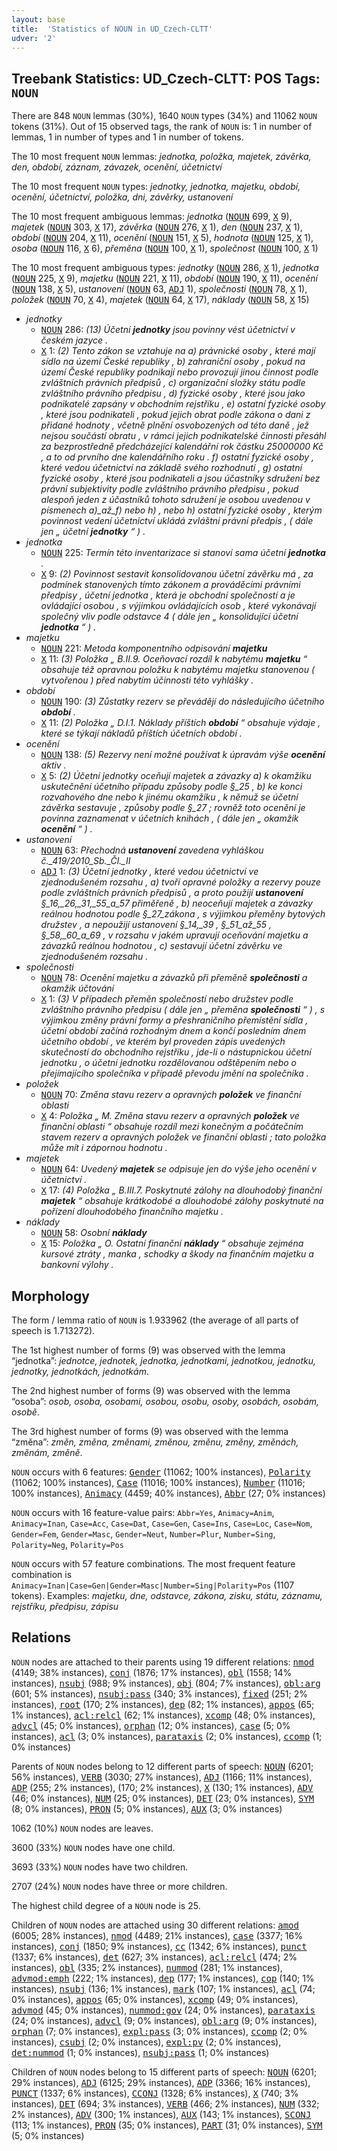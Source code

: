 ```yaml
---
layout: base
title:  'Statistics of NOUN in UD_Czech-CLTT'
udver: '2'
---
```


## Treebank Statistics: UD_Czech-CLTT: POS Tags: `NOUN`

There are 848 `NOUN` lemmas (30%), 1640 `NOUN` types (34%) and 11062 `NOUN` tokens (31%).
Out of 15 observed tags, the rank of `NOUN` is: 1 in number of lemmas, 1 in number of types and 1 in number of tokens.

The 10 most frequent `NOUN` lemmas: <em>jednotka, položka, majetek, závěrka, den, období, záznam, závazek, ocenění, účetnictví</em>

The 10 most frequent `NOUN` types:  <em>jednotky, jednotka, majetku, období, ocenění, účetnictví, položka, dni, závěrky, ustanovení</em>

The 10 most frequent ambiguous lemmas: <em>jednotka</em> (<tt><a href="cs_cltt-pos-NOUN.html">NOUN</a></tt> 699, <tt><a href="cs_cltt-pos-X.html">X</a></tt> 9), <em>majetek</em> (<tt><a href="cs_cltt-pos-NOUN.html">NOUN</a></tt> 303, <tt><a href="cs_cltt-pos-X.html">X</a></tt> 17), <em>závěrka</em> (<tt><a href="cs_cltt-pos-NOUN.html">NOUN</a></tt> 276, <tt><a href="cs_cltt-pos-X.html">X</a></tt> 1), <em>den</em> (<tt><a href="cs_cltt-pos-NOUN.html">NOUN</a></tt> 237, <tt><a href="cs_cltt-pos-X.html">X</a></tt> 1), <em>období</em> (<tt><a href="cs_cltt-pos-NOUN.html">NOUN</a></tt> 204, <tt><a href="cs_cltt-pos-X.html">X</a></tt> 11), <em>ocenění</em> (<tt><a href="cs_cltt-pos-NOUN.html">NOUN</a></tt> 151, <tt><a href="cs_cltt-pos-X.html">X</a></tt> 5), <em>hodnota</em> (<tt><a href="cs_cltt-pos-NOUN.html">NOUN</a></tt> 125, <tt><a href="cs_cltt-pos-X.html">X</a></tt> 1), <em>osoba</em> (<tt><a href="cs_cltt-pos-NOUN.html">NOUN</a></tt> 116, <tt><a href="cs_cltt-pos-X.html">X</a></tt> 6), <em>přeměna</em> (<tt><a href="cs_cltt-pos-NOUN.html">NOUN</a></tt> 100, <tt><a href="cs_cltt-pos-X.html">X</a></tt> 1), <em>společnost</em> (<tt><a href="cs_cltt-pos-NOUN.html">NOUN</a></tt> 100, <tt><a href="cs_cltt-pos-X.html">X</a></tt> 1)

The 10 most frequent ambiguous types:  <em>jednotky</em> (<tt><a href="cs_cltt-pos-NOUN.html">NOUN</a></tt> 286, <tt><a href="cs_cltt-pos-X.html">X</a></tt> 1), <em>jednotka</em> (<tt><a href="cs_cltt-pos-NOUN.html">NOUN</a></tt> 225, <tt><a href="cs_cltt-pos-X.html">X</a></tt> 9), <em>majetku</em> (<tt><a href="cs_cltt-pos-NOUN.html">NOUN</a></tt> 221, <tt><a href="cs_cltt-pos-X.html">X</a></tt> 11), <em>období</em> (<tt><a href="cs_cltt-pos-NOUN.html">NOUN</a></tt> 190, <tt><a href="cs_cltt-pos-X.html">X</a></tt> 11), <em>ocenění</em> (<tt><a href="cs_cltt-pos-NOUN.html">NOUN</a></tt> 138, <tt><a href="cs_cltt-pos-X.html">X</a></tt> 5), <em>ustanovení</em> (<tt><a href="cs_cltt-pos-NOUN.html">NOUN</a></tt> 63, <tt><a href="cs_cltt-pos-ADJ.html">ADJ</a></tt> 1), <em>společnosti</em> (<tt><a href="cs_cltt-pos-NOUN.html">NOUN</a></tt> 78, <tt><a href="cs_cltt-pos-X.html">X</a></tt> 1), <em>položek</em> (<tt><a href="cs_cltt-pos-NOUN.html">NOUN</a></tt> 70, <tt><a href="cs_cltt-pos-X.html">X</a></tt> 4), <em>majetek</em> (<tt><a href="cs_cltt-pos-NOUN.html">NOUN</a></tt> 64, <tt><a href="cs_cltt-pos-X.html">X</a></tt> 17), <em>náklady</em> (<tt><a href="cs_cltt-pos-NOUN.html">NOUN</a></tt> 58, <tt><a href="cs_cltt-pos-X.html">X</a></tt> 15)


* <em>jednotky</em>
  * <tt><a href="cs_cltt-pos-NOUN.html">NOUN</a></tt> 286: <em>(13) Účetní <b>jednotky</b> jsou povinny vést účetnictví v českém jazyce .</em>
  * <tt><a href="cs_cltt-pos-X.html">X</a></tt> 1: <em>(2) Tento zákon se vztahuje na a) právnické osoby , které mají sídlo na území České republiky , b) zahraniční osoby , pokud na území České republiky podnikají nebo provozují jinou činnost podle zvláštních právních předpisů , c) organizační složky státu podle zvláštního právního předpisu , d) fyzické osoby , které jsou jako podnikatelé zapsány v obchodním rejstříku , e) ostatní fyzické osoby , které jsou podnikateli , pokud jejich obrat podle zákona o dani z přidané hodnoty , včetně plnění osvobozených od této daně , jež nejsou součástí obratu , v rámci jejich podnikatelské činnosti přesáhl za bezprostředně předcházející kalendářní rok částku 25000000 Kč , a to od prvního dne kalendářního roku . f) ostatní fyzické osoby , které vedou účetnictví na základě svého rozhodnutí , g) ostatní fyzické osoby , které jsou podnikateli a jsou účastníky sdružení bez právní subjektivity podle zvláštního právního předpisu , pokud alespoň jeden z účastníků tohoto sdružení je osobou uvedenou v písmenech a)_až_f) nebo h) , nebo h) ostatní fyzické osoby , kterým povinnost vedení účetnictví ukládá zvláštní právní předpis , ( dále jen „ účetní <b>jednotky</b> “ ) .</em>
* <em>jednotka</em>
  * <tt><a href="cs_cltt-pos-NOUN.html">NOUN</a></tt> 225: <em>Termín této inventarizace si stanoví sama účetní <b>jednotka</b> .</em>
  * <tt><a href="cs_cltt-pos-X.html">X</a></tt> 9: <em>(2) Povinnost sestavit konsolidovanou účetní závěrku má , za podmínek stanovených tímto zákonem a prováděcími právními předpisy , účetní jednotka , která je obchodní společností a je ovládající osobou , s výjimkou ovládajících osob , které vykonávají společný vliv podle odstavce 4 ( dále jen „ konsolidující účetní <b>jednotka</b> “ ) .</em>
* <em>majetku</em>
  * <tt><a href="cs_cltt-pos-NOUN.html">NOUN</a></tt> 221: <em>Metoda komponentního odpisování <b>majetku</b></em>
  * <tt><a href="cs_cltt-pos-X.html">X</a></tt> 11: <em>(3) Položka „ B.II.9. Oceňovací rozdíl k nabytému <b>majetku</b> “ obsahuje též opravnou položku k nabytému majetku stanovenou ( vytvořenou ) před nabytím účinnosti této vyhlášky .</em>
* <em>období</em>
  * <tt><a href="cs_cltt-pos-NOUN.html">NOUN</a></tt> 190: <em>(3) Zůstatky rezerv se převádějí do následujícího účetního <b>období</b> .</em>
  * <tt><a href="cs_cltt-pos-X.html">X</a></tt> 11: <em>(2) Položka „ D.I.1. Náklady příštích <b>období</b> “ obsahuje výdaje , které se týkají nákladů příštích účetních období .</em>
* <em>ocenění</em>
  * <tt><a href="cs_cltt-pos-NOUN.html">NOUN</a></tt> 138: <em>(5) Rezervy není možné používat k úpravám výše <b>ocenění</b> aktiv .</em>
  * <tt><a href="cs_cltt-pos-X.html">X</a></tt> 5: <em>(2) Účetní jednotky oceňují majetek a závazky a) k okamžiku uskutečnění účetního případu způsoby podle §_25 , b) ke konci rozvahového dne nebo k jinému okamžiku , k němuž se účetní závěrka sestavuje , způsoby podle §_27 ; rovněž toto ocenění je povinna zaznamenat v účetních knihách , ( dále jen „ okamžik <b>ocenění</b> “ ) .</em>
* <em>ustanovení</em>
  * <tt><a href="cs_cltt-pos-NOUN.html">NOUN</a></tt> 63: <em>Přechodná <b>ustanovení</b> zavedena vyhláškou č._419/2010_Sb._Čl._II</em>
  * <tt><a href="cs_cltt-pos-ADJ.html">ADJ</a></tt> 1: <em>(3) Účetní jednotky , které vedou účetnictví ve zjednodušeném rozsahu , a) tvoří opravné položky a rezervy pouze podle zvláštních právních předpisů , a proto použijí <b>ustanovení</b> §_16,_26,_31,_55_a_57 přiměřeně , b) neoceňují majetek a závazky reálnou hodnotou podle §_27_zákona , s výjimkou přeměny bytových družstev , a nepoužijí ustanovení §_14,_39 , §_51_až_55 , §_58,_60_a_69 , v rozsahu v jakém upravují oceňování majetku a závazků reálnou hodnotou , c) sestavují účetní závěrku ve zjednodušeném rozsahu .</em>
* <em>společnosti</em>
  * <tt><a href="cs_cltt-pos-NOUN.html">NOUN</a></tt> 78: <em>Ocenění majetku a závazků při přeměně <b>společnosti</b> a okamžik účtování</em>
  * <tt><a href="cs_cltt-pos-X.html">X</a></tt> 1: <em>(3) V případech přeměn společností nebo družstev podle zvláštního právního předpisu ( dále jen „ přeměna <b>společnosti</b> “ ) , s výjimkou změny právní formy a přeshraničního přemístění sídla , účetní období začíná rozhodným dnem a končí posledním dnem účetního období , ve kterém byl proveden zápis uvedených skutečností do obchodního rejstříku , jde-li o nástupnickou účetní jednotku , o účetní jednotku rozdělovanou odštěpením nebo o přejímajícího společníka v případě převodu jmění na společníka .</em>
* <em>položek</em>
  * <tt><a href="cs_cltt-pos-NOUN.html">NOUN</a></tt> 70: <em>Změna stavu rezerv a opravných <b>položek</b> ve finanční oblasti</em>
  * <tt><a href="cs_cltt-pos-X.html">X</a></tt> 4: <em>Položka „ M. Změna stavu rezerv a opravných <b>položek</b> ve finanční oblasti “ obsahuje rozdíl mezi konečným a počátečním stavem rezerv a opravných položek ve finanční oblasti ; tato položka může mít i zápornou hodnotu .</em>
* <em>majetek</em>
  * <tt><a href="cs_cltt-pos-NOUN.html">NOUN</a></tt> 64: <em>Uvedený <b>majetek</b> se odpisuje jen do výše jeho ocenění v účetnictví .</em>
  * <tt><a href="cs_cltt-pos-X.html">X</a></tt> 17: <em>(4) Položka „ B.III.7. Poskytnuté zálohy na dlouhodobý finanční <b>majetek</b> “ obsahuje krátkodobé a dlouhodobé zálohy poskytnuté na pořízení dlouhodobého finančního majetku .</em>
* <em>náklady</em>
  * <tt><a href="cs_cltt-pos-NOUN.html">NOUN</a></tt> 58: <em>Osobní <b>náklady</b></em>
  * <tt><a href="cs_cltt-pos-X.html">X</a></tt> 15: <em>Položka „ O. Ostatní finanční <b>náklady</b> “ obsahuje zejména kursové ztráty , manka , schodky a škody na finančním majetku a bankovní výlohy .</em>

## Morphology

The form / lemma ratio of `NOUN` is 1.933962 (the average of all parts of speech is 1.713272).

The 1st highest number of forms (9) was observed with the lemma “jednotka”: <em>jednotce, jednotek, jednotka, jednotkami, jednotkou, jednotku, jednotky, jednotkách, jednotkám</em>.

The 2nd highest number of forms (9) was observed with the lemma “osoba”: <em>osob, osoba, osobami, osobou, osobu, osoby, osobách, osobám, osobě</em>.

The 3rd highest number of forms (9) was observed with the lemma “změna”: <em>změn, změna, změnami, změnou, změnu, změny, změnách, změnám, změně</em>.

`NOUN` occurs with 6 features: <tt><a href="cs_cltt-feat-Gender.html">Gender</a></tt> (11062; 100% instances), <tt><a href="cs_cltt-feat-Polarity.html">Polarity</a></tt> (11062; 100% instances), <tt><a href="cs_cltt-feat-Case.html">Case</a></tt> (11016; 100% instances), <tt><a href="cs_cltt-feat-Number.html">Number</a></tt> (11016; 100% instances), <tt><a href="cs_cltt-feat-Animacy.html">Animacy</a></tt> (4459; 40% instances), <tt><a href="cs_cltt-feat-Abbr.html">Abbr</a></tt> (27; 0% instances)

`NOUN` occurs with 16 feature-value pairs: `Abbr=Yes`, `Animacy=Anim`, `Animacy=Inan`, `Case=Acc`, `Case=Dat`, `Case=Gen`, `Case=Ins`, `Case=Loc`, `Case=Nom`, `Gender=Fem`, `Gender=Masc`, `Gender=Neut`, `Number=Plur`, `Number=Sing`, `Polarity=Neg`, `Polarity=Pos`

`NOUN` occurs with 57 feature combinations.
The most frequent feature combination is `Animacy=Inan|Case=Gen|Gender=Masc|Number=Sing|Polarity=Pos` (1107 tokens).
Examples: <em>majetku, dne, odstavce, zákona, zisku, státu, záznamu, rejstříku, předpisu, zápisu</em>


## Relations

`NOUN` nodes are attached to their parents using 19 different relations: <tt><a href="cs_cltt-dep-nmod.html">nmod</a></tt> (4149; 38% instances), <tt><a href="cs_cltt-dep-conj.html">conj</a></tt> (1876; 17% instances), <tt><a href="cs_cltt-dep-obl.html">obl</a></tt> (1558; 14% instances), <tt><a href="cs_cltt-dep-nsubj.html">nsubj</a></tt> (988; 9% instances), <tt><a href="cs_cltt-dep-obj.html">obj</a></tt> (804; 7% instances), <tt><a href="cs_cltt-dep-obl-arg.html">obl:arg</a></tt> (601; 5% instances), <tt><a href="cs_cltt-dep-nsubj-pass.html">nsubj:pass</a></tt> (340; 3% instances), <tt><a href="cs_cltt-dep-fixed.html">fixed</a></tt> (251; 2% instances), <tt><a href="cs_cltt-dep-root.html">root</a></tt> (170; 2% instances), <tt><a href="cs_cltt-dep-dep.html">dep</a></tt> (82; 1% instances), <tt><a href="cs_cltt-dep-appos.html">appos</a></tt> (65; 1% instances), <tt><a href="cs_cltt-dep-acl-relcl.html">acl:relcl</a></tt> (62; 1% instances), <tt><a href="cs_cltt-dep-xcomp.html">xcomp</a></tt> (48; 0% instances), <tt><a href="cs_cltt-dep-advcl.html">advcl</a></tt> (45; 0% instances), <tt><a href="cs_cltt-dep-orphan.html">orphan</a></tt> (12; 0% instances), <tt><a href="cs_cltt-dep-case.html">case</a></tt> (5; 0% instances), <tt><a href="cs_cltt-dep-acl.html">acl</a></tt> (3; 0% instances), <tt><a href="cs_cltt-dep-parataxis.html">parataxis</a></tt> (2; 0% instances), <tt><a href="cs_cltt-dep-ccomp.html">ccomp</a></tt> (1; 0% instances)

Parents of `NOUN` nodes belong to 12 different parts of speech: <tt><a href="cs_cltt-pos-NOUN.html">NOUN</a></tt> (6201; 56% instances), <tt><a href="cs_cltt-pos-VERB.html">VERB</a></tt> (3030; 27% instances), <tt><a href="cs_cltt-pos-ADJ.html">ADJ</a></tt> (1166; 11% instances), <tt><a href="cs_cltt-pos-ADP.html">ADP</a></tt> (255; 2% instances),  (170; 2% instances), <tt><a href="cs_cltt-pos-X.html">X</a></tt> (130; 1% instances), <tt><a href="cs_cltt-pos-ADV.html">ADV</a></tt> (46; 0% instances), <tt><a href="cs_cltt-pos-NUM.html">NUM</a></tt> (25; 0% instances), <tt><a href="cs_cltt-pos-DET.html">DET</a></tt> (23; 0% instances), <tt><a href="cs_cltt-pos-SYM.html">SYM</a></tt> (8; 0% instances), <tt><a href="cs_cltt-pos-PRON.html">PRON</a></tt> (5; 0% instances), <tt><a href="cs_cltt-pos-AUX.html">AUX</a></tt> (3; 0% instances)

1062 (10%) `NOUN` nodes are leaves.

3600 (33%) `NOUN` nodes have one child.

3693 (33%) `NOUN` nodes have two children.

2707 (24%) `NOUN` nodes have three or more children.

The highest child degree of a `NOUN` node is 25.

Children of `NOUN` nodes are attached using 30 different relations: <tt><a href="cs_cltt-dep-amod.html">amod</a></tt> (6005; 28% instances), <tt><a href="cs_cltt-dep-nmod.html">nmod</a></tt> (4489; 21% instances), <tt><a href="cs_cltt-dep-case.html">case</a></tt> (3377; 16% instances), <tt><a href="cs_cltt-dep-conj.html">conj</a></tt> (1850; 9% instances), <tt><a href="cs_cltt-dep-cc.html">cc</a></tt> (1342; 6% instances), <tt><a href="cs_cltt-dep-punct.html">punct</a></tt> (1337; 6% instances), <tt><a href="cs_cltt-dep-det.html">det</a></tt> (627; 3% instances), <tt><a href="cs_cltt-dep-acl-relcl.html">acl:relcl</a></tt> (474; 2% instances), <tt><a href="cs_cltt-dep-obl.html">obl</a></tt> (335; 2% instances), <tt><a href="cs_cltt-dep-nummod.html">nummod</a></tt> (281; 1% instances), <tt><a href="cs_cltt-dep-advmod-emph.html">advmod:emph</a></tt> (222; 1% instances), <tt><a href="cs_cltt-dep-dep.html">dep</a></tt> (177; 1% instances), <tt><a href="cs_cltt-dep-cop.html">cop</a></tt> (140; 1% instances), <tt><a href="cs_cltt-dep-nsubj.html">nsubj</a></tt> (136; 1% instances), <tt><a href="cs_cltt-dep-mark.html">mark</a></tt> (107; 1% instances), <tt><a href="cs_cltt-dep-acl.html">acl</a></tt> (74; 0% instances), <tt><a href="cs_cltt-dep-appos.html">appos</a></tt> (65; 0% instances), <tt><a href="cs_cltt-dep-xcomp.html">xcomp</a></tt> (49; 0% instances), <tt><a href="cs_cltt-dep-advmod.html">advmod</a></tt> (45; 0% instances), <tt><a href="cs_cltt-dep-nummod-gov.html">nummod:gov</a></tt> (24; 0% instances), <tt><a href="cs_cltt-dep-parataxis.html">parataxis</a></tt> (24; 0% instances), <tt><a href="cs_cltt-dep-advcl.html">advcl</a></tt> (9; 0% instances), <tt><a href="cs_cltt-dep-obl-arg.html">obl:arg</a></tt> (9; 0% instances), <tt><a href="cs_cltt-dep-orphan.html">orphan</a></tt> (7; 0% instances), <tt><a href="cs_cltt-dep-expl-pass.html">expl:pass</a></tt> (3; 0% instances), <tt><a href="cs_cltt-dep-ccomp.html">ccomp</a></tt> (2; 0% instances), <tt><a href="cs_cltt-dep-csubj.html">csubj</a></tt> (2; 0% instances), <tt><a href="cs_cltt-dep-expl-pv.html">expl:pv</a></tt> (2; 0% instances), <tt><a href="cs_cltt-dep-det-nummod.html">det:nummod</a></tt> (1; 0% instances), <tt><a href="cs_cltt-dep-nsubj-pass.html">nsubj:pass</a></tt> (1; 0% instances)

Children of `NOUN` nodes belong to 15 different parts of speech: <tt><a href="cs_cltt-pos-NOUN.html">NOUN</a></tt> (6201; 29% instances), <tt><a href="cs_cltt-pos-ADJ.html">ADJ</a></tt> (6125; 29% instances), <tt><a href="cs_cltt-pos-ADP.html">ADP</a></tt> (3366; 16% instances), <tt><a href="cs_cltt-pos-PUNCT.html">PUNCT</a></tt> (1337; 6% instances), <tt><a href="cs_cltt-pos-CCONJ.html">CCONJ</a></tt> (1328; 6% instances), <tt><a href="cs_cltt-pos-X.html">X</a></tt> (740; 3% instances), <tt><a href="cs_cltt-pos-DET.html">DET</a></tt> (694; 3% instances), <tt><a href="cs_cltt-pos-VERB.html">VERB</a></tt> (466; 2% instances), <tt><a href="cs_cltt-pos-NUM.html">NUM</a></tt> (332; 2% instances), <tt><a href="cs_cltt-pos-ADV.html">ADV</a></tt> (300; 1% instances), <tt><a href="cs_cltt-pos-AUX.html">AUX</a></tt> (143; 1% instances), <tt><a href="cs_cltt-pos-SCONJ.html">SCONJ</a></tt> (113; 1% instances), <tt><a href="cs_cltt-pos-PRON.html">PRON</a></tt> (35; 0% instances), <tt><a href="cs_cltt-pos-PART.html">PART</a></tt> (31; 0% instances), <tt><a href="cs_cltt-pos-SYM.html">SYM</a></tt> (5; 0% instances)

